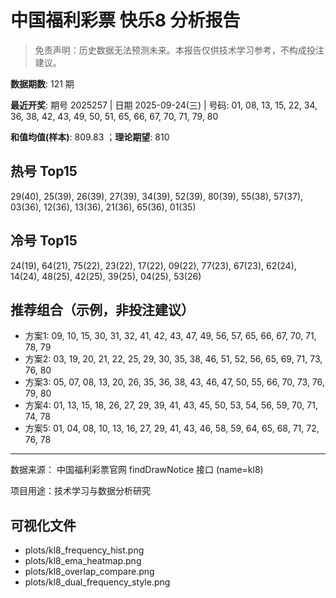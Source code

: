 # 中国福利彩票 快乐8 分析报告

> 免责声明：历史数据无法预测未来。本报告仅供技术学习参考，不构成投注建议。


**数据期数**: 121 期

**最近开奖**: 期号 2025257 | 日期 2025-09-24(三) | 号码: 01, 08, 13, 15, 22, 34, 36, 38, 42, 43, 49, 50, 51, 65, 66, 67, 70, 71, 79, 80

**和值均值(样本)**: 809.83 ；**理论期望**: 810


## 热号 Top15

29(40), 25(39), 26(39), 27(39), 34(39), 52(39), 80(39), 55(38), 57(37), 03(36), 12(36), 13(36), 21(36), 65(36), 01(35)


## 冷号 Top15

24(19), 64(21), 75(22), 23(22), 17(22), 09(22), 77(23), 67(23), 62(24), 14(24), 48(25), 42(25), 39(25), 04(25), 53(26)


## 推荐组合（示例，非投注建议）

- 方案1: 09, 10, 15, 30, 31, 32, 41, 42, 43, 47, 49, 56, 57, 65, 66, 67, 70, 71, 78, 79
- 方案2: 03, 19, 20, 21, 22, 25, 29, 30, 35, 38, 46, 51, 52, 56, 65, 69, 71, 73, 76, 80
- 方案3: 05, 07, 08, 13, 20, 26, 35, 36, 38, 43, 46, 47, 50, 55, 66, 70, 73, 76, 79, 80
- 方案4: 01, 13, 15, 18, 26, 27, 29, 39, 41, 43, 45, 50, 53, 54, 56, 59, 70, 71, 74, 78
- 方案5: 01, 04, 08, 10, 13, 16, 27, 29, 41, 43, 46, 58, 59, 64, 65, 68, 71, 72, 76, 78

---

数据来源： 中国福利彩票官网 findDrawNotice 接口 (name=kl8)

项目用途：技术学习与数据分析研究


## 可视化文件

- plots/kl8_frequency_hist.png
- plots/kl8_ema_heatmap.png
- plots/kl8_overlap_compare.png
- plots/kl8_dual_frequency_style.png
